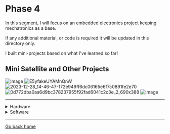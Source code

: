 # Phase 4

In this segment, I will focus on an embedded electronics project keeping mechatronics as a base.


If any additional material, or code is required it will be updated in this directory only.

I built mini-projects based on what I've learned so far!

## Mini Satellite and Other Projects
![image](https://github.com/bala5000/100DaysHardware/assets/95612640/da5232e0-60c9-469e-8965-9552d12cd4d8)
![E5yfakeUYAMnQnW](https://github.com/bala5000/100DaysHardware/assets/95612640/eb01d201-61d9-4e01-926a-8581af36a472)
![2023-12-28_14-46-47-172e949ff6dc06165e6f7c0891fe2e70](https://github.com/bala5000/100DaysHardware/assets/95612640/04e9da25-67c3-437e-a4fd-bf6c93a4474e)
![0d772dba0aa6d9bc378237955f92fad6041c2c3e_2_690x388](https://github.com/bala5000/100DaysHardware/assets/95612640/67fbb01a-174d-4413-bd54-19d9dc589006)
![image](https://github.com/bala5000/100DaysHardware/assets/95612640/caacf9d7-b732-4a42-be33-08c2edec64d4)

---

<details>
  <summary>Hardware</summary>
  The main components of hardware include:

  - Plastic Extrusion [20x40]
  - Raspberry Pi Pico
  - MQ-2 Sensor
  - Sd card
  - USB Cable
  - Gyroscope

|      Name      | Weight [gm] | Time [In Hr] |
|:--------------:|:-----------:|:------------:|
| Main Enclosure |     100     |     11.9     |
|  End Enclosure |      29     |      3.8     |
|  Bottom Cover  |      14     |      1.3     |
|    Top Cover   |      14     |       1      |
|   Logo Cover   |      8      |       1      |
|                |    165 gm   |    19.3 Hr   |

  ##
</details>

<details>
<summary>Software</summary>

The program required that  Raspberry Pi Pico be uploaded to my github profile![Software](https://github.com/bala5000/Mini-Satellite)

##User Interface
UI UX APP Link
![UI](https://drive.google.com/drive/folders/1hrZSTGXc6RPxkL3IPaj8su-j_UfkMSZJ?usp=sharing)
![image](https://github.com/bala5000/100DaysHardware/assets/95612640/9520656d-1b35-4b41-83bd-c77591068946)
[Arduino](https://github.com/bala5000/Arduino)
</details>

---

[Go back home](https://github.com/bala5000/100DaysHardware)







